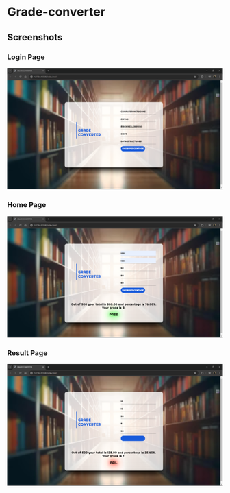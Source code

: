 # Grade-converter

## Screenshots

### Login Page
![Login Page](HOME.png)

### Home Page
![Home Page](PASS.png)

### Result Page
![Result Page](FAIL.png)